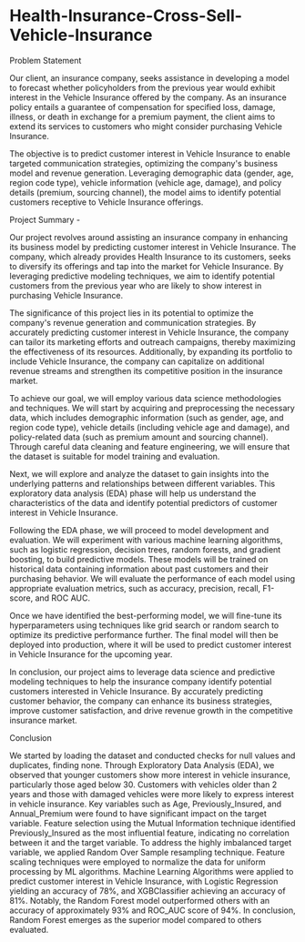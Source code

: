 # Health-Insurance-Cross-Sell-Vehicle-Insurance

Problem Statement

Our client, an insurance company, seeks assistance in developing a model to forecast whether policyholders from the previous year would exhibit interest in the Vehicle Insurance offered by the company. As an insurance policy entails a guarantee of compensation for specified loss, damage, illness, or death in exchange for a premium payment, the client aims to extend its services to customers who might consider purchasing Vehicle Insurance.

The objective is to predict customer interest in Vehicle Insurance to enable targeted communication strategies, optimizing the company's business model and revenue generation. Leveraging demographic data (gender, age, region code type), vehicle information (vehicle age, damage), and policy details (premium, sourcing channel), the model aims to identify potential customers receptive to Vehicle Insurance offerings.

Project Summary -


Our project revolves around assisting an insurance company in enhancing its business model by predicting customer interest in Vehicle Insurance. The company, which already provides Health Insurance to its customers, seeks to diversify its offerings and tap into the market for Vehicle Insurance. By leveraging predictive modeling techniques, we aim to identify potential customers from the previous year who are likely to show interest in purchasing Vehicle Insurance.

The significance of this project lies in its potential to optimize the company's revenue generation and communication strategies. By accurately predicting customer interest in Vehicle Insurance, the company can tailor its marketing efforts and outreach campaigns, thereby maximizing the effectiveness of its resources. Additionally, by expanding its portfolio to include Vehicle Insurance, the company can capitalize on additional revenue streams and strengthen its competitive position in the insurance market.

To achieve our goal, we will employ various data science methodologies and techniques. We will start by acquiring and preprocessing the necessary data, which includes demographic information (such as gender, age, and region code type), vehicle details (including vehicle age and damage), and policy-related data (such as premium amount and sourcing channel). Through careful data cleaning and feature engineering, we will ensure that the dataset is suitable for model training and evaluation.

Next, we will explore and analyze the dataset to gain insights into the underlying patterns and relationships between different variables. This exploratory data analysis (EDA) phase will help us understand the characteristics of the data and identify potential predictors of customer interest in Vehicle Insurance.

Following the EDA phase, we will proceed to model development and evaluation. We will experiment with various machine learning algorithms, such as logistic regression, decision trees, random forests, and gradient boosting, to build predictive models. These models will be trained on historical data containing information about past customers and their purchasing behavior. We will evaluate the performance of each model using appropriate evaluation metrics, such as accuracy, precision, recall, F1-score, and ROC AUC.

Once we have identified the best-performing model, we will fine-tune its hyperparameters using techniques like grid search or random search to optimize its predictive performance further. The final model will then be deployed into production, where it will be used to predict customer interest in Vehicle Insurance for the upcoming year.

In conclusion, our project aims to leverage data science and predictive modeling techniques to help the insurance company identify potential customers interested in Vehicle Insurance. By accurately predicting customer behavior, the company can enhance its business strategies, improve customer satisfaction, and drive revenue growth in the competitive insurance market.

Conclusion

We started by loading the dataset and conducted checks for null values and duplicates, finding none.
Through Exploratory Data Analysis (EDA), we observed that younger customers show more interest in vehicle insurance, particularly those aged below 30.
Customers with vehicles older than 2 years and those with damaged vehicles were more likely to express interest in vehicle insurance.
Key variables such as Age, Previously_Insured, and Annual_Premium were found to have significant impact on the target variable.
Feature selection using the Mutual Information technique identified Previously_Insured as the most influential feature, indicating no correlation between it and the target variable.
To address the highly imbalanced target variable, we applied Random Over Sample resampling technique.
Feature scaling techniques were employed to normalize the data for uniform processing by ML algorithms.
Machine Learning Algorithms were applied to predict customer interest in Vehicle Insurance, with Logistic Regression yielding an accuracy of 78%, and XGBClassifier achieving an accuracy of 81%.
Notably, the Random Forest model outperformed others with an accuracy of approximately 93% and ROC_AUC score of 94%.
In conclusion, Random Forest emerges as the superior model compared to others evaluated.
